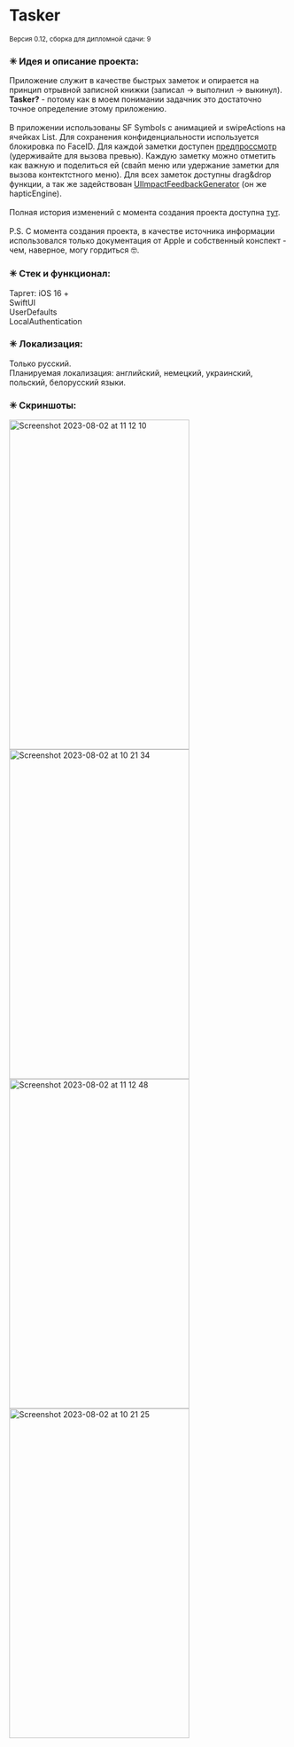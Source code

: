 # <b>Tasker</b><br>
<sup>Версия 0.12, сборка для дипломной сдачи: 9</sup>
### ✳︎ Идея и описание проекта:<br>
Приложение служит в качестве быстрых заметок и опирается на принцип отрывной записной книжки (записал -> выполнил -> выкинул). <b>Tasker?</b> - потому как в моем понимании задачник это достаточно точное определение этому приложению.<br>
<br>
В приложении использованы SF Symbols с анимацией и swipeActions на ячейках List. Для сохранения конфиденциальности используется блокировка по FaceID. Для каждой заметки доступен [предпроссмотр](https://developer.apple.com/documentation/swiftui/contextmenu) (удерживайте для вызова превью). Каждую заметку можно отметить как важную и поделиться ей (свайп меню или удержание заметки для вызова контектстного меню). Для всех заметок доступны drag&drop функции, а так же задействован [UIImpactFeedbackGenerator](https://developer.apple.com/documentation/uikit/uiimpactfeedbackgenerator) (он же hapticEngine).<br>
<br>Полная история изменений с момента создания проекта доступна [тут](https://github.com/lepranby/Tasker-App/blob/main/Tasker/App/DiplomaReadme.md).
<br>
<br>
P.S. C момента создания проекта, в качестве источника информации использовался только документация от Apple и собственный конспект - чем, наверное, могу гордиться 🤓.
<br>

### ✳︎ Стек и функционал:<br>
Таргет: iOS 16 +<br>
SwiftUI<br>
UserDefaults<br>
LocalAuthentication<br>

### ✳︎ Локализация:<br>
Только русский.<br>
Планируемая локализация: английский, немецкий, украинский, польский, белорусский языки.<br>

### ✳︎ Скриншоты:<br>

<img width="325" height="595" alt="Screenshot 2023-08-02 at 11 12 10" src="https://github.com/lepranby/Tasker-App/assets/113884557/19e396fb-bca2-4cdb-8ec5-02007f5512a2">
<img width="325" height="595" alt="Screenshot 2023-08-02 at 10 21 34" src="https://github.com/lepranby/Tasker-App/assets/113884557/af770679-e79a-4d3f-a9ad-4f81d0087ed5">
<img width="325" height="595" alt="Screenshot 2023-08-02 at 11 12 48" src="https://github.com/lepranby/Tasker-App/assets/113884557/bc947f93-a920-4e1a-9e13-137f354fc905">
<img width="325" height="595" alt="Screenshot 2023-08-02 at 10 21 25" src="https://github.com/lepranby/Tasker-App/assets/113884557/19ec41ff-60d2-45fb-88aa-b9822980b949">
